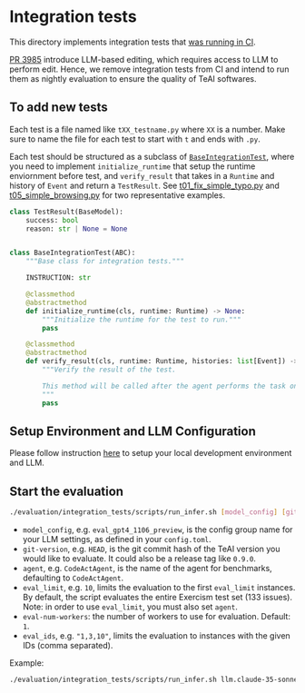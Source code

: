 # Integration tests

This directory implements integration tests that [was running in CI](https://github.com/All-Hands-AI/TeAI/tree/23d3becf1d6f5d07e592f7345750c314a826b4e9/tests/integration).

[PR 3985](https://github.com/All-Hands-AI/TeAI/pull/3985) introduce LLM-based editing, which requires access to LLM to perform edit. Hence, we remove integration tests from CI and intend to run them as nightly evaluation to ensure the quality of TeAI softwares.

## To add new tests

Each test is a file named like `tXX_testname.py` where `XX` is a number.
Make sure to name the file for each test to start with `t` and ends with `.py`.

Each test should be structured as a subclass of [`BaseIntegrationTest`](./tests/base.py), where you need to implement `initialize_runtime` that setup the runtime enviornment before test, and `verify_result` that takes in a `Runtime` and history of `Event` and return a `TestResult`. See [t01_fix_simple_typo.py](./tests/t01_fix_simple_typo.py) and [t05_simple_browsing.py](./tests/t05_simple_browsing.py) for two representative examples.

```python
class TestResult(BaseModel):
    success: bool
    reason: str | None = None


class BaseIntegrationTest(ABC):
    """Base class for integration tests."""

    INSTRUCTION: str

    @classmethod
    @abstractmethod
    def initialize_runtime(cls, runtime: Runtime) -> None:
        """Initialize the runtime for the test to run."""
        pass

    @classmethod
    @abstractmethod
    def verify_result(cls, runtime: Runtime, histories: list[Event]) -> TestResult:
        """Verify the result of the test.

        This method will be called after the agent performs the task on the runtime.
        """
        pass
```


## Setup Environment and LLM Configuration

Please follow instruction [here](../README.md#setup) to setup your local
development environment and LLM.

## Start the evaluation

```bash
./evaluation/integration_tests/scripts/run_infer.sh [model_config] [git-version] [agent] [eval_limit] [eval-num-workers] [eval_ids]
```

- `model_config`, e.g. `eval_gpt4_1106_preview`, is the config group name for
    your LLM settings, as defined in your `config.toml`.
- `git-version`, e.g. `HEAD`, is the git commit hash of the TeAI version
    you would like to evaluate. It could also be a release tag like `0.9.0`.
- `agent`, e.g. `CodeActAgent`, is the name of the agent for benchmarks,
    defaulting to `CodeActAgent`.
- `eval_limit`, e.g. `10`, limits the evaluation to the first `eval_limit`
    instances. By default, the script evaluates the entire Exercism test set
    (133 issues). Note: in order to use `eval_limit`, you must also set `agent`.
- `eval-num-workers`: the number of workers to use for evaluation. Default: `1`.
- `eval_ids`, e.g. `"1,3,10"`, limits the evaluation to instances with the
    given IDs (comma separated).

Example:
```bash
./evaluation/integration_tests/scripts/run_infer.sh llm.claude-35-sonnet-eval HEAD CodeActAgent
```
